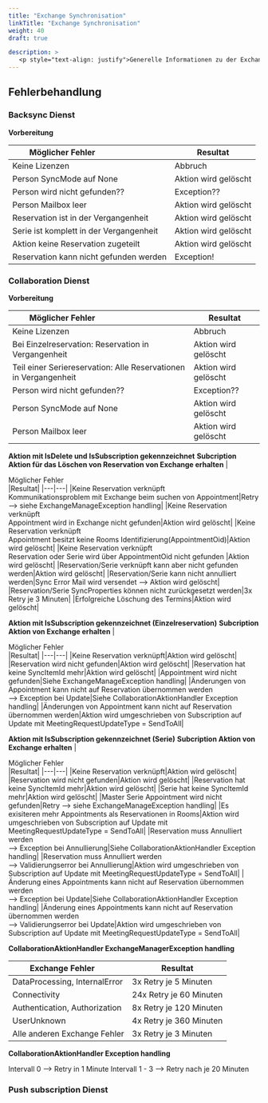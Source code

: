 ```yaml
---
title: "Exchange Synchronisation"
linkTitle: "Exchange Synchronisation"
weight: 40
draft: true

description: >
   <p style="text-align: justify">Generelle Informationen zu der Exchange Synchronisation</p>
---
```

## Fehlerbehandlung

### Backsync Dienst

**Vorbereitung**

|<div style="width:200px">Möglicher Fehler</div>|Resultat|
|---|---|
|Keine Lizenzen|Abbruch|
|Person SyncMode auf None|Aktion wird gelöscht|
|Person wird nicht gefunden??|Exception??|
|Person Mailbox leer|Aktion wird gelöscht|
|Reservation ist in der Vergangenheit|Aktion wird gelöscht|
|Serie ist komplett in der Vergangenheit|Aktion wird gelöscht|
|Aktion keine Reservation zugeteilt|Aktion wird gelöscht|
|Reservation kann nicht gefunden werden|Exception!|


### Collaboration Dienst

**Vorbereitung**

|<div style="width:200px">Möglicher Fehler</div>|Resultat|
|---|---|
|Keine Lizenzen|Abbruch|
|Bei Einzelreservation: Reservation in Vergangenheit|Aktion wird gelöscht|
|Teil einer Seriereservation: Alle Reservationen in Vergangenheit|Aktion wird gelöscht|
|Person wird nicht gefunden??|Exception??|
|Person SyncMode auf None|Aktion wird gelöscht|
|Person Mailbox leer|Aktion wird gelöscht|

**Aktion mit IsDelete und IsSubscription gekennzeichnet**
**Subcription Aktion für das Löschen von Reservation von Exchange erhalten**
|<div style="width:200px">Möglicher Fehler</div>|Resultat|
|---|---|
|Keine Reservation verknüpft<br>Kommunikationsproblem mit Exchange beim suchen von Appointment|Retry --> siehe ExchangeManageException handling|
|Keine Reservation verknüpft<br>Appointment wird in Exchange nicht gefunden|Aktion wird gelöscht|
|Keine Reservation verknüpft<br>Appointment besitzt keine Rooms Identifizierung(AppointmentOid)|Aktion wird gelöscht|
|Keine Reservation verknüpft<br>Reservation oder Serie wird über AppointmentOid nicht gefunden |Aktion wird gelöscht|
|Reservation/Serie verknüpft kann aber nicht gefunden werden|Aktion wird gelöscht|
|Reservation/Serie kann nicht annulliert werden|Sync Error Mail wird versendet --> Aktion wird gelöscht|
|Reservation/Serie SyncProperties können nicht zurückgesetzt werden|3x Retry je 3 Minuten|
|Erfolgreiche Löschung des Termins|Aktion wird gelöscht|

**Aktion mit IsSubscription gekennzeichnet (Einzelreservation)**
**Subcription Aktion von Exchange erhalten**
|<div style="width:200px">Möglicher Fehler</div>|Resultat|
|---|---|
|Keine Reservation verknüpft|Aktion wird gelöscht|
|Reservation wird nicht gefunden|Aktion wird gelöscht|
|Reservation hat keine SyncItemId mehr|Aktion wird gelöscht|
|Appointment wird nicht gefunden|Siehe ExchangeManageException handling|
|Änderungen von Appointment kann nicht auf Reservation übernommen werden<br>--> Exception bei Update|Siehe CollaborationAktionHandler Exception handling|
|Änderungen von Appointment kann nicht auf Reservation übernommen werden|Aktion wird umgeschrieben von Subscription auf Update mit MeetingRequestUpdateType = SendToAll|

**Aktion mit IsSubscription gekennzeichnet (Serie)**
**Subcription Aktion von Exchange erhalten**
|<div style="width:200px">Möglicher Fehler</div>|Resultat|
|---|---|
|Keine Reservation verknüpft|Aktion wird gelöscht|
|Reservation wird nicht gefunden|Aktion wird gelöscht|
|Reservation hat keine SyncItemId mehr|Aktion wird gelöscht|
|Serie hat keine SyncItemId mehr|Aktion wird gelöscht|
|Master Serie Appointment wird nicht gefunden|Retry --> siehe ExchangeManageException handling|
|Es exisiteren mehr Appointments als Reservationen in Rooms|Aktion wird umgeschrieben von Subscription auf Update mit MeetingRequestUpdateType = SendToAll|
|Reservation muss Annulliert werden<br> --> Exception bei Annullierung|Siehe CollaborationAktionHandler Exception handling|
|Reservation muss Annulliert werden<br> --> Validierungserror bei Annullierung|Aktion wird umgeschrieben von Subscription auf Update mit MeetingRequestUpdateType = SendToAll|
|Änderung eines Appointments kann nicht auf Reservation übernommen werden<br> --> Exception bei Update|Siehe CollaborationAktionHandler Exception handling|
|Änderung eines Appointments kann nicht auf Reservation übernommen werden<br> --> Validierungserror bei Update|Aktion wird umgeschrieben von Subscription auf Update mit MeetingRequestUpdateType = SendToAll|

**CollaborationAktionHandler ExchangeManagerException handling**

|<div style="width:200px">Exchange Fehler</div>|Resultat|
|---|---|
|DataProcessing, InternalError|3x Retry je 5 Minuten|
|Connectivity|24x Retry je 60 Minuten|
|Authentication, Authorization|8x Retry je 120 Minuten|
|UserUnknown|4x Retry je 360 Minuten|
|Alle anderen Exchange Fehler|3x Retry je 3 Minuten|

**CollaborationAktionHandler Exception handling**

Intervall 0 --> Retry in 1 Minute
Intervall 1 - 3 --> Retry nach je 20 Minuten

### Push subscription Dienst


